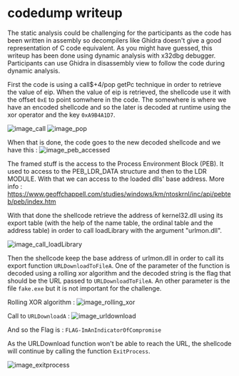 # codedump writeup

The static analysis could be challenging for the participants as the code has been written in assembly so decompilers like Ghidra doesn't give a good representation of C code equivalent. As you might have guessed, this writeup has been done using dynamic analysis with x32dbg debugger. Participants can use Ghidra in disassembly view to follow the code during dynamic analysis.

First the code is using a call$+4/pop getPc technique in order to retrieve the value of eip. When the value of eip is retrieved, the shellcode use it with the offset `0xE` to point somwhere in the code. The somewhere is where we have an encoded shellcode and so the later is decoded at runtime using the xor operator and the key `0xA9B4A1D7`.

![image_call](https://user-images.githubusercontent.com/43150719/133357954-ed1e2ed9-4b0c-4de0-b63e-bceb0008fef2.png)
![image_pop](https://user-images.githubusercontent.com/43150719/133358013-af887d2c-bf65-4ed4-86fc-88c584c69dac.png)

When that is done, the code goes to the new decoded shellcode and we have this : 
![image_peb_accessed](https://user-images.githubusercontent.com/43150719/133358029-c964079e-8218-4073-90e8-8e2a83efeaa2.png)

The framed stuff is the access to the Process Environment Block (PEB). It used to access to the PEB_LDR_DATA structure and then to the LDR MODULE. With that we can access to the loaded dlls' base address. More info : https://www.geoffchappell.com/studies/windows/km/ntoskrnl/inc/api/pebteb/peb/index.htm

With that done the shellcode retrieve the address of kernel32.dll using its export table (with the help of the name table, the ordinal table and the address table) in order to call loadLibrary with the argument "urlmon.dll".

![image_call_loadLibrary](https://user-images.githubusercontent.com/43150719/133358117-0b3562bb-b07a-4c00-adc6-9cab756a3c75.png)


Then the shellcode keep the base address of urlmon.dll in order to call its export function `URLDownloadToFileA`. One of the parameter of the function is decoded using a rolling xor algorithm and the decoded string is the flag that should be the URL passed to `URLDownloadToFileA`. An other parameter is the file `fake.exe` but it is not important for the challenge.

Rolling XOR algorithm : ![image_rolling_xor](https://user-images.githubusercontent.com/43150719/133358139-c3627b9d-6a85-43e3-bbe5-39a8eec65823.png)

Call to `URLDownloadA` : ![image_urldownload](https://user-images.githubusercontent.com/43150719/133358158-df484c2d-00a6-4f57-b9d4-1092e5a767b6.png)

And so the Flag is : `FLAG-ImAnIndicatorOfCompromise`

As the URLDownload function won't be able to reach the URL, the shellcode will continue by calling the function `ExitProcess`.

![image_exitprocess](https://user-images.githubusercontent.com/43150719/133358194-72f1f717-fa28-4830-9e54-9d314ab68790.png)

